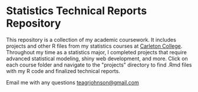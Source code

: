 # Statistics Technical Reports Repository
This repository is a collection of my academic coursework. It includes projects and other R files from my statistics courses at [Carleton College](https://www.carleton.edu/). Throughout my time as a statistics major, I completed projects that require advanced statistical modeling, shiny web development, and more. Click on each course folder and navigate to the "projects" directory to find .Rmd files with my R code and finalized technical reports.

Email me with any questions [teagrjohnson@gmail.com](teagrjohnson@gmail.com)
